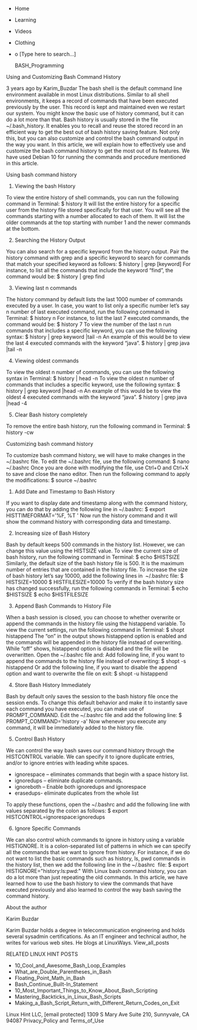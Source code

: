 





















































* Home
* Learning
* Videos
* Clothing
*
  o [Type here to search...]


   BASH_Programming


Using and Customizing Bash Command History

3 years ago
by Karim_Buzdar
The bash shell is the default command line environment available in most Linux
distributions. Similar to all shell environments, it keeps a record of commands
that have been executed previously by the user. This record is kept and
maintained even we restart our system.
You might know the basic use of history command, but it can do a lot more than
that. Bash history is usually stored in the file ~/.bash_history. It enables
you to recall and reuse the stored record in an efficient way to get the best
out of bash history saving feature. Not only this, but you can also customize
and control the bash command output in the way you want.
In this article, we will explain how to effectively use and customize the bash
command history to get the most out of its features.
We have used Debian 10 for running the commands and procedure mentioned in this
article.

Using bash command history


1. Viewing the bash History

To view the entire history of shell commands, you can run the following command
in Terminal:
$ history
It will list the entire history for a specific user from the history file
stored specifically for that user. You will see all the commands starting with
a number allocated to each of them. It will list the older commands at the top
starting with number 1 and the newer commands at the bottom.

2. Searching the History Output

You can also search for a specific keyword from the history output. Pair the
history command with grep and a specific keyword to search for commands that
match your specified keyword as follows:
$ history | grep [keyword]
For instance, to list all the commands that include the keyword “find”, the
command would be:
$ history | grep find

3. Viewing last n commands

The history command by default lists the last 1000 number of commands executed
by a user. In case, you want to list only a specific number let’s say n number
of last executed command, run the following command in Terminal:
$ history n
For instance, to list the last 7 executed commands, the command would be:
$ history 7
To view the number of the last n run commands that includes a specific keyword,
you can use the following syntax:
$ history | grep keyword |tail -n
An example of this would be to view the last 4 executed commands with the
keyword “java”.
$ history | grep java |tail -n

4. Viewing oldest commands

To view the oldest n number of commands, you can use the following syntax in
Terminal:
$ history | head -n
To view the oldest n number of commands that includes a specific keyword, use
the following syntax:
$ history | grep keyword |head -n
An example of this would be to view the oldest 4 executed commands with the
keyword “java”.
$ history | grep java |head -4

5. Clear Bash history completely

To remove the entire bash history, run the following command in Terminal:
$ history -cw

Customizing bash command history

To customize bash command history, we will have to make changes in the
~/.bashrc file. To edit the ~/.bashrc file, use the following command:
$ nano ~/.bashrc
Once you are done with modifying the file, use Ctrl+O and Ctrl+X to save and
close the nano editor.
Then run the following command to apply the modifications:
$ source ~/.bashrc

1. Add Date and Timestamp to Bash History

If you want to display date and timestamp along with the command history, you
can do that by adding the following line in ~/.bashrc:
$ export HISTTIMEFORMAT='%F, %T '
Now run the history command and it will show the command history with
corresponding data and timestamp.

2. Increasing size of Bash History

Bash by default keeps 500 commands in the history list. However, we can change
this value using the HISTSIZE value.
To view the current size of bash history, run the following command in
Terminal:
$ echo $HISTSIZE
Similarly, the default size of the bash history file is 500. It is the maximum
number of entries that are contained in the history file.
To increase the size of bash history let’s say 10000, add the following lines
in  ~/.bashrc file:
$ HISTSIZE=10000
$ HISTFILESIZE=10000
To verify if the bash history size has changed successfully, run the following
commands in Terminal:
$ echo $HISTSIZE
$ echo $HISTFILESIZE

3. Append Bash Commands to History File

When a bash session is closed, you can choose to whether overwrite or append
the commands in the history file using the histappend variable. To view the
current settings, run the following command in Terminal:
$ shopt histappend
The “on” in the output shows histappend option is enabled and the commands will
be appended in the history file instead of overwriting. While “off” shows,
histappend option is disabled and the file will be overwritten.
Open the ~/.bashrc file and:
Add following line, if you want to append the commands to the history file
instead of overwriting:
$ shopt -s histappend
Or add the following line, if you want to disable the append option and want to
overwrite the file on exit:
$ shopt -u histappend

4. Store Bash History Immediately

Bash by default only saves the session to the bash history file once the
session ends. To change this default behavior and make it to instantly save
each command you have executed, you can make use of PROMPT_COMMAND.
Edit the ~/.bashrc file and add the following line:
$ PROMPT_COMMAND='history -a'
Now whenever you execute any command, it will be immediately added to the
history file.

5. Control Bash History

We can control the way bash saves our command history through the HISTCONTROL
variable. We can specify it to ignore duplicate entries, and/or to ignore
entries with leading white spaces.

* ignorespace – eliminates commands that begin with a space history list.
* ignoredups – eliminate duplicate commands.
* ignoreboth – Enable both ignoredups and ignorespace
* erasedups- eliminate duplicates from the whole list

To apply these functions, open the ~/.bashrc and add the following line with
values separated by the colon as follows:
$ export HISTCONTROL=ignorespace:ignoredups

6. Ignore Specific Commands

We can also control which commands to ignore in history using a variable
HISTIGNORE. It is a colon-separated list of patterns in which we can specify
all the commands that we want to ignore from history.
For instance, if we do not want to list the basic commands such as history, ls,
pwd commands in the history list, then we add the following line in the
~/.bashrc  file:
$ export HISTIGNORE="history:ls:pwd:"
With Linux bash command history, you can do a lot more than just repeating the
old commands. In this article, we have learned how to use the bash history to
view the commands that have executed previously and also learned to control the
way bash saving the command history.


About the author


Karim Buzdar

Karim Buzdar holds a degree in telecommunication engineering and holds several
sysadmin certifications. As an IT engineer and technical author, he writes for
various web sites. He blogs at LinuxWays.
View_all_posts

RELATED LINUX HINT POSTS


* 10_Cool_and_Awesome_Bash_Loop_Examples
* What_are_Double_Parentheses_in_Bash
* Floating_Point_Math_in_Bash
* Bash_Continue_Built-In_Statement
* 10_Most_Important_Things_to_Know_About_Bash_Scripting
* Mastering_Backticks_in_Linux_Bash_Scripts
* Making_a_Bash_Script_Return_with_Different_Return_Codes_on_Exit

Linux Hint LLC, [email protected]
1309 S Mary Ave Suite 210, Sunnyvale, CA 94087
 Privacy_Policy and Terms_of_Use
